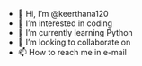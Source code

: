 - 👋 Hi, I’m @keerthana120
- 👀 I’m interested in coding
- 🌱 I’m currently learning Python 
- 💞️ I’m looking to collaborate on 
- 📫 How to reach me in e-mail 

<!---
keerthana120/keerthana120 is a ✨ special ✨ repository because its `README.md` (this file) appears on your GitHub profile.
You can click the Preview link to take a look at your changes.
--->
